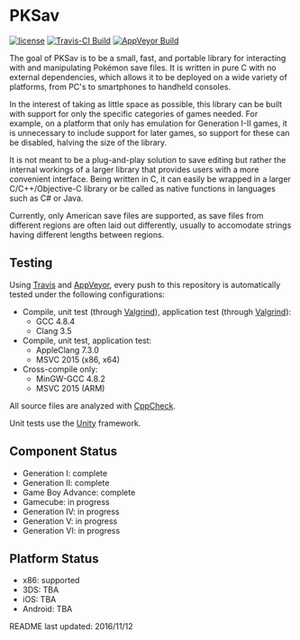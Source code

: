 PKSav
===============================================

[![license](https://img.shields.io/badge/license-MIT-blue.svg)](https://github.com/ncorgan/pksav/blob/master/LICENSE.txt)
[![Travis-CI Build](https://travis-ci.org/ncorgan/pksav.svg)](https://travis-ci.org/ncorgan/pksav)
[![AppVeyor Build](https://ci.appveyor.com/api/projects/status/github/ncorgan/pksav)](https://ci.appveyor.com/project/ncorgan/pksav)

The goal of PKSav is to be a small, fast, and portable library for interacting with
and manipulating Pokémon save files. It is written in pure C with no external dependencies,
which allows it to be deployed on a wide variety of platforms, from PC's to smartphones to
handheld consoles.

In the interest of taking as little space as possible, this library can be built with support
for only the specific categories of games needed. For example, on a platform that only has emulation
for Generation I-II games, it is unnecessary to include support for later games, so support for these
can be disabled, halving the size of the library.

It is not meant to be a plug-and-play solution to save editing but rather the
internal workings of a larger library that provides users with a more convenient interface.
Being written in C, it can easily be wrapped in a larger C/C++/Objective-C library or be called as native
functions in languages such as C# or Java.

Currently, only American save files are supported, as save files from different regions are often laid
out differently, usually to accomodate strings having different lengths between regions.

Testing
-------------------------------------

Using [Travis](https://travis-ci.org/ncorgan/pksav) and
[AppVeyor](https://ci.appveyor.com/project/ncorgan/pksav), every push to this
repository is automatically tested under the following configurations:

 * Compile, unit test (through [Valgrind](http://valgrind.org)), application test (through
   [Valgrind](http://valgrind.org)):
   * GCC 4.8.4
   * Clang 3.5
 * Compile, unit test, application test:
   * AppleClang 7.3.0
   * MSVC 2015 (x86, x64)
 * Cross-compile only:
   * MinGW-GCC 4.8.2
   * MSVC 2015 (ARM)

All source files are analyzed with [CppCheck](http://cppcheck.sourceforge.net/).

Unit tests use the [Unity](https://github.com/ThrowTheSwitch/Unity) framework.

Component Status
-------------------------------------
 * Generation I: complete
 * Generation II: complete
 * Game Boy Advance: complete
 * Gamecube: in progress
 * Generation IV: in progress
 * Generation V: in progress
 * Generation VI: in progress

Platform Status
-------------------------------------
 * x86: supported
 * 3DS: TBA
 * iOS: TBA
 * Android: TBA

README last updated: 2016/11/12

